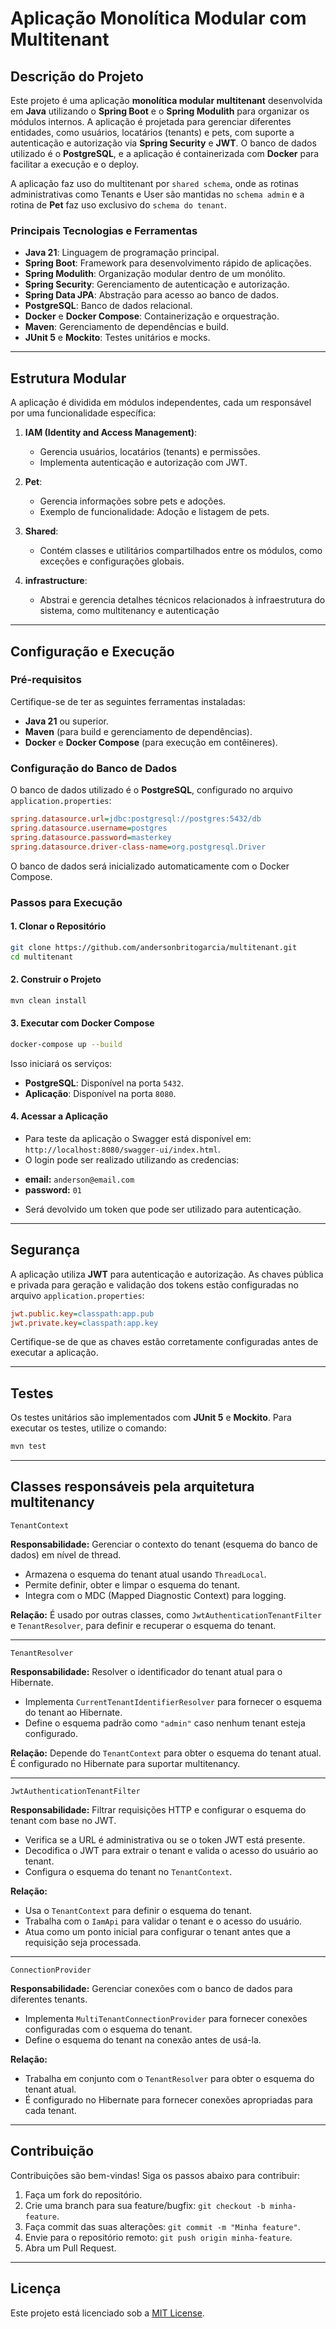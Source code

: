 # Aplicação Monolítica Modular com Multitenant

## Descrição do Projeto

Este projeto é uma aplicação **monolítica modular multitenant** desenvolvida em **Java** utilizando o **Spring Boot** e o **Spring Modulith** para organizar os módulos internos. A aplicação é projetada para gerenciar diferentes entidades, como usuários, locatários (tenants) e pets, com suporte a autenticação e autorização via **Spring Security** e **JWT**. O banco de dados utilizado é o **PostgreSQL**, e a aplicação é containerizada com **Docker** para facilitar a execução e o deploy.

A aplicação faz uso do multitenant por `shared schema`, onde as rotinas administrativas como Tenants e User são mantidas no `schema admin` e a rotina de **Pet** faz uso exclusivo do `schema do tenant`.

### Principais Tecnologias e Ferramentas
- **Java 21**: Linguagem de programação principal.
- **Spring Boot**: Framework para desenvolvimento rápido de aplicações.
- **Spring Modulith**: Organização modular dentro de um monólito.
- **Spring Security**: Gerenciamento de autenticação e autorização.
- **Spring Data JPA**: Abstração para acesso ao banco de dados.
- **PostgreSQL**: Banco de dados relacional.
- **Docker** e **Docker Compose**: Containerização e orquestração.
- **Maven**: Gerenciamento de dependências e build.
- **JUnit 5** e **Mockito**: Testes unitários e mocks.

---

## Estrutura Modular

A aplicação é dividida em módulos independentes, cada um responsável por uma funcionalidade específica:

1. **IAM (Identity and Access Management)**:
   - Gerencia usuários, locatários (tenants) e permissões.
   - Implementa autenticação e autorização com JWT.
   
2. **Pet**:
   - Gerencia informações sobre pets e adoções.
   - Exemplo de funcionalidade: Adoção e listagem de pets.

3. **Shared**:
   - Contém classes e utilitários compartilhados entre os módulos, como exceções e configurações globais.
   
4. **infrastructure**:
   - Abstrai e gerencia detalhes técnicos relacionados à infraestrutura do sistema, como multitenancy e autenticação
   
---

## Configuração e Execução

### Pré-requisitos

Certifique-se de ter as seguintes ferramentas instaladas:
- **Java 21** ou superior.
- **Maven** (para build e gerenciamento de dependências).
- **Docker** e **Docker Compose** (para execução em contêineres).

### Configuração do Banco de Dados

O banco de dados utilizado é o **PostgreSQL**, configurado no arquivo `application.properties`:

```ini
spring.datasource.url=jdbc:postgresql://postgres:5432/db
spring.datasource.username=postgres
spring.datasource.password=masterkey
spring.datasource.driver-class-name=org.postgresql.Driver
```

O banco de dados será inicializado automaticamente com o Docker Compose.

### Passos para Execução

#### 1. Clonar o Repositório
```bash
git clone https://github.com/andersonbritogarcia/multitenant.git
cd multitenant
```

#### 2. Construir o Projeto
```bash
mvn clean install
```

#### 3. Executar com Docker Compose
```bash
docker-compose up --build
```

Isso iniciará os serviços:
- **PostgreSQL**: Disponível na porta `5432`.
- **Aplicação**: Disponível na porta `8080`.

#### 4. Acessar a Aplicação
- Para teste da aplicação o Swagger está disponível em: `http://localhost:8080/swagger-ui/index.html`.
- O login pode ser realizado utilizando as credencias: 
* **email:** `anderson@email.com` 
* **password:** `01`
- Será devolvido um token que pode ser utilizado para autenticação.
---

## Segurança

A aplicação utiliza **JWT** para autenticação e autorização. As chaves pública e privada para geração e validação dos tokens estão configuradas no arquivo `application.properties`:
```ini
jwt.public.key=classpath:app.pub
jwt.private.key=classpath:app.key
```

Certifique-se de que as chaves estão corretamente configuradas antes de executar a aplicação.

---

## Testes

Os testes unitários são implementados com **JUnit 5** e **Mockito**. Para executar os testes, utilize o comando:
```bash
mvn test
```
---
## Classes responsáveis pela arquitetura multitenancy

`TenantContext`

**Responsabilidade:** Gerenciar o contexto do tenant (esquema do banco de dados) em nível de thread.

- Armazena o esquema do tenant atual usando `ThreadLocal`.
- Permite definir, obter e limpar o esquema do tenant.
- Integra com o MDC (Mapped Diagnostic Context) para logging.

**Relação:** É usado por outras classes, como `JwtAuthenticationTenantFilter` e `TenantResolver`, para definir e recuperar o esquema do tenant.

---

`TenantResolver`

**Responsabilidade:** Resolver o identificador do tenant atual para o Hibernate.

- Implementa `CurrentTenantIdentifierResolver` para fornecer o esquema do tenant ao Hibernate.
- Define o esquema padrão como `"admin"` caso nenhum tenant esteja configurado.

**Relação:** Depende do `TenantContext` para obter o esquema do tenant atual. É configurado no Hibernate para suportar multitenancy.

---

`JwtAuthenticationTenantFilter`

**Responsabilidade:** Filtrar requisições HTTP e configurar o esquema do tenant com base no JWT.

- Verifica se a URL é administrativa ou se o token JWT está presente.
- Decodifica o JWT para extrair o tenant e valida o acesso do usuário ao tenant.
- Configura o esquema do tenant no `TenantContext`.

**Relação:**  
- Usa o `TenantContext` para definir o esquema do tenant.
- Trabalha com o `IamApi` para validar o tenant e o acesso do usuário.
- Atua como um ponto inicial para configurar o tenant antes que a requisição seja processada.

---

`ConnectionProvider`

**Responsabilidade:**  Gerenciar conexões com o banco de dados para diferentes tenants.

- Implementa `MultiTenantConnectionProvider` para fornecer conexões configuradas com o esquema do tenant.
- Define o esquema do tenant na conexão antes de usá-la.

**Relação:**  
- Trabalha em conjunto com o `TenantResolver` para obter o esquema do tenant atual.
- É configurado no Hibernate para fornecer conexões apropriadas para cada tenant.

---

## Contribuição

Contribuições são bem-vindas! Siga os passos abaixo para contribuir:
1. Faça um fork do repositório.
2. Crie uma branch para sua feature/bugfix: `git checkout -b minha-feature`.
3. Faça commit das suas alterações: `git commit -m "Minha feature"`.
4. Envie para o repositório remoto: `git push origin minha-feature`.
5. Abra um Pull Request.

---

## Licença

Este projeto está licenciado sob a [MIT License](LICENSE).
